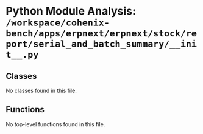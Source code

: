 # Python Module Analysis: `/workspace/cohenix-bench/apps/erpnext/erpnext/stock/report/serial_and_batch_summary/__init__.py`

## Classes

No classes found in this file.


## Functions

No top-level functions found in this file.
